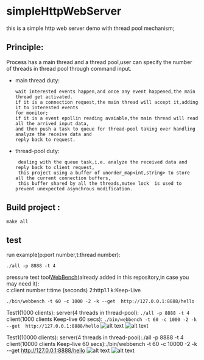 
# simpleHttpWebServer
this is a simple http web server demo with  thread pool mechanism;

## Principle:
Process has a main thread and a thread pool,user can specify the number of threads in thread pool through command input.


* main thread duty:

      wait interested events happen,and once any event happened,the main thread get activated.
      if it is a connection request,the main thread will accept it,adding it to interested events
      for monitor;
      if it is a event epollin reading avaiable,the main thread will read all the arrived input data,
      and then push a task to queue for thread-pool taking over handling analyze the receive data and 
      reply back to request.
* thread-pool duty:

       dealing with the queue task,i.e. analyze the received data and reply back to client request, 
       this project using a buffer of unorder_map<int,string> to store all the current connection buffers,
       this buffer shared by all the threads,mutex lock  is used to prevent unexpected asynchrous modification.


## Build project :
```
make all
```
## test
run example(p:port number,t:thread number):
```
./all -p 8888 -t 4
```

pressure test tool[WebBench](https://github.com/linyacool/WebBench)(already added in this repository,in case you may need it):<br/>
c:client number t:time (seconds) 2:http1.1 k:Keep-Live
```
./bin/webbench -t 60 -c 1000 -2 -k --get  http://127.0.0.1:8888/hello
```

Test1(1000 clients):
server(4 threads in thread-pool):
```./all -p 8888 -t 4```
client(1000 clients Keep-live 60 secs):
```./bin/webbench -t 60 -c 1000 -2 -k --get  http://127.0.0.1:8888/hello```
![alt text](https://github.com/anson0/simpleHttpWebServer/blob/master/cpuUseageMemory.png)
![alt text](https://github.com/anson0/simpleHttpWebServer/blob/master/toolResult.png)

Test1(10000 clients):
server(4 threads in thread-pool):./all -p 8888 -t 4
client(10000 clients Keep-live 60 secs):./bin/webbench -t 60 -c 10000 -2 -k --get  http://127.0.0.1:8888/hello
![alt text](https://github.com/anson0/simpleHttpWebServer/blob/master/memoryCpuUsage2.png)
![alt text](https://github.com/anson0/simpleHttpWebServer/blob/master/toolResult2.png)





 


